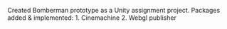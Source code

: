 Created Bomberman prototype as a Unity assignment project.
Packages added & implemented: 1. Cinemachine 2. Webgl publisher

